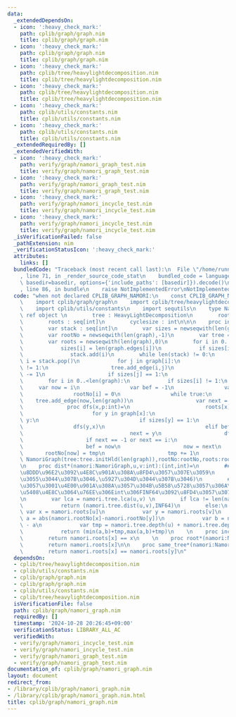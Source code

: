 ```yaml
---
data:
  _extendedDependsOn:
  - icon: ':heavy_check_mark:'
    path: cplib/graph/graph.nim
    title: cplib/graph/graph.nim
  - icon: ':heavy_check_mark:'
    path: cplib/graph/graph.nim
    title: cplib/graph/graph.nim
  - icon: ':heavy_check_mark:'
    path: cplib/tree/heavylightdecomposition.nim
    title: cplib/tree/heavylightdecomposition.nim
  - icon: ':heavy_check_mark:'
    path: cplib/tree/heavylightdecomposition.nim
    title: cplib/tree/heavylightdecomposition.nim
  - icon: ':heavy_check_mark:'
    path: cplib/utils/constants.nim
    title: cplib/utils/constants.nim
  - icon: ':heavy_check_mark:'
    path: cplib/utils/constants.nim
    title: cplib/utils/constants.nim
  _extendedRequiredBy: []
  _extendedVerifiedWith:
  - icon: ':heavy_check_mark:'
    path: verify/graph/namori_graph_test.nim
    title: verify/graph/namori_graph_test.nim
  - icon: ':heavy_check_mark:'
    path: verify/graph/namori_graph_test.nim
    title: verify/graph/namori_graph_test.nim
  - icon: ':heavy_check_mark:'
    path: verify/graph/namori_incycle_test.nim
    title: verify/graph/namori_incycle_test.nim
  - icon: ':heavy_check_mark:'
    path: verify/graph/namori_incycle_test.nim
    title: verify/graph/namori_incycle_test.nim
  _isVerificationFailed: false
  _pathExtension: nim
  _verificationStatusIcon: ':heavy_check_mark:'
  attributes:
    links: []
  bundledCode: "Traceback (most recent call last):\n  File \"/home/runner/.local/lib/python3.10/site-packages/onlinejudge_verify/documentation/build.py\"\
    , line 71, in _render_source_code_stat\n    bundled_code = language.bundle(stat.path,\
    \ basedir=basedir, options={'include_paths': [basedir]}).decode()\n  File \"/home/runner/.local/lib/python3.10/site-packages/onlinejudge_verify/languages/nim.py\"\
    , line 86, in bundle\n    raise NotImplementedError\nNotImplementedError\n"
  code: "when not declared CPLIB_GRAPH_NAMORI:\n    const CPLIB_GRAPH_NAMORI* = 1\n\
    \    import cplib/graph/graph\n    import cplib/tree/heavylightdecomposition\n\
    \    import cplib/utils/constants\n    import sequtils\n    type NamoriGraph =\
    \ ref object \n        tree : HeavyLightDecomposition\n        rootNo : seq[int]\n\
    \        roots : seq[int]\n        cyclesize : int\n\n\n    proc initNamoriGraph*(graph:UnWeightedUnDirectedGraph):NamoriGraph=\n\
    \        var stack : seq[int]\n        var sizes = newseqwith(len(graph),0)\n\
    \        var rootNo = newseqwith(len(graph),-1)\n        var tree = initUnWeightedUnDirectedGraph(len(graph)+1)\n\
    \        var roots = newseqwith(len(graph),0)\n        for i in 0..<len(graph):\n\
    \            sizes[i] = len(graph.edges[i])\n            if sizes[i] == 1:\n \
    \               stack.add(i)\n        while len(stack) != 0:\n            var\
    \ i = stack.pop()\n            for j in graph[i]:\n                if sizes[j]\
    \ != 1:\n                    tree.add_edge(i,j)\n                    sizes[j]\
    \ -= 1\n                    if sizes[j] == 1:\n                        stack.add(j)\n\
    \        for i in 0..<len(graph):\n            if sizes[i] != 1:\n           \
    \     var now = i\n                var bef = -1\n                var tmp = 1\n\
    \                rootNo[i] = 0\n                while true:\n                \
    \    tree.add_edge(now,len(graph))\n                    var next = -1\n      \
    \              proc dfs(x,p:int)=\n                        roots[x] = now\n  \
    \                      for y in graph[x]:\n                            if p !=\
    \ y:\n                                if sizes[y] == 1:\n                    \
    \                dfs(y,x)\n                                elif bef != y:\n  \
    \                                  next = y\n                    dfs(now,-1)\n\
    \                    if next == -1 or next == i:\n                        break\n\
    \                    bef = now\n                    now = next\n             \
    \       rootNo[now] = tmp\n                    tmp += 1\n                return\
    \ NamoriGraph(tree:tree.initHld(len(graph)),rootNo:rootNo,roots:roots,cyclesize:tmp)\n\
    \n    proc dist*(namori:NamoriGraph,u,v:int):(int,int)=\n        ## u,v\u9593\u306E\
    \u8DDD\u96E2\u3092\u4E8C\u901A\u308A\u8FD4\u3057\u307E\u3059\n        ## (\u5C0F\
    \u3055\u3044\u307B\u3046,\u5927\u304D\u3044\u307B\u3046)\n        ## \u305F\u3060\
    \u3057\u3001\u4E00\u901A\u308A\u3057\u304B\u5B58\u5728\u3057\u306A\u3044\u5834\
    \u5408\u4E8C\u3064\u76EE\u306Eint\u306FINF64\u3092\u8FD4\u3057\u307E\u3059\u3002\
    \n        var lca = namori.tree.lca(u,v) \n        if lca != len(namori.rootNo):\n\
    \            return (namori.tree.dist(u,v),INF64)\n        else:\n           \
    \ var x = namori.roots[u]\n            var y = namori.roots[v]\n            var\
    \ a = abs(namori.rootNo[x]-namori.rootNo[y])\n            var b = namori.cyclesize\
    \ - a\n            var tmp = namori.tree.depth(u) + namori.tree.depth(v) - 2\n\
    \            return (min(a,b)+tmp,max(a,b)+tmp)\n    \n    proc incycle*(namori:NamoriGraph,x:int):bool=\n\
    \        return namori.roots[x] == x\n    \n    proc root*(namori:NamoriGraph,x:int):int=\n\
    \        return namori.roots[x]\n\n    proc same_tree*(namori:NamoriGraph,x,y:int):bool=\n\
    \        return namori.roots[x] == namori.roots[y]\n"
  dependsOn:
  - cplib/tree/heavylightdecomposition.nim
  - cplib/utils/constants.nim
  - cplib/graph/graph.nim
  - cplib/graph/graph.nim
  - cplib/utils/constants.nim
  - cplib/tree/heavylightdecomposition.nim
  isVerificationFile: false
  path: cplib/graph/namori_graph.nim
  requiredBy: []
  timestamp: '2024-10-28 20:26:45+09:00'
  verificationStatus: LIBRARY_ALL_AC
  verifiedWith:
  - verify/graph/namori_incycle_test.nim
  - verify/graph/namori_incycle_test.nim
  - verify/graph/namori_graph_test.nim
  - verify/graph/namori_graph_test.nim
documentation_of: cplib/graph/namori_graph.nim
layout: document
redirect_from:
- /library/cplib/graph/namori_graph.nim
- /library/cplib/graph/namori_graph.nim.html
title: cplib/graph/namori_graph.nim
---
```

